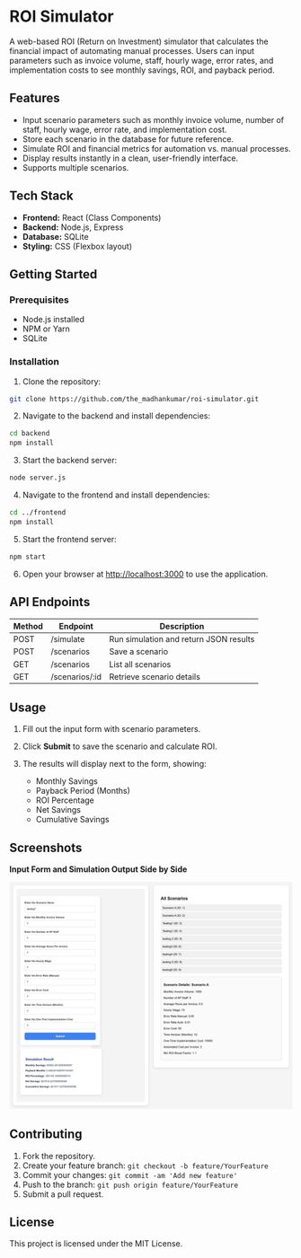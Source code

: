# ROI Simulator

A web-based ROI (Return on Investment) simulator that calculates the financial impact of automating manual processes. Users can input parameters such as invoice volume, staff, hourly wage, error rates, and implementation costs to see monthly savings, ROI, and payback period.

## Features

* Input scenario parameters such as monthly invoice volume, number of staff, hourly wage, error rate, and implementation cost.
* Store each scenario in the database for future reference.
* Simulate ROI and financial metrics for automation vs. manual processes.
* Display results instantly in a clean, user-friendly interface.
* Supports multiple scenarios.

## Tech Stack

* **Frontend:** React (Class Components)
* **Backend:** Node.js, Express
* **Database:** SQLite
* **Styling:** CSS (Flexbox layout)

## Getting Started

### Prerequisites

* Node.js installed
* NPM or Yarn
* SQLite

### Installation

1. Clone the repository:

```bash
git clone https://github.com/the_madhankumar/roi-simulator.git
```

2. Navigate to the backend and install dependencies:

```bash
cd backend
npm install
```

3. Start the backend server:

```bash
node server.js
```

4. Navigate to the frontend and install dependencies:

```bash
cd ../frontend
npm install
```

5. Start the frontend server:

```bash
npm start
```

6. Open your browser at [http://localhost:3000](http://localhost:3000) to use the application.

## API Endpoints

| Method | Endpoint         | Description                            |
| ------ | ---------------- | -------------------------------------- |
| POST   | /simulate        | Run simulation and return JSON results |
| POST   | /scenarios       | Save a scenario                        |
| GET    | /scenarios       | List all scenarios                     |
| GET    | /scenarios/:id   | Retrieve scenario details              |


## Usage

1. Fill out the input form with scenario parameters.
2. Click **Submit** to save the scenario and calculate ROI.
3. The results will display next to the form, showing:

   * Monthly Savings
   * Payback Period (Months)
   * ROI Percentage
   * Net Savings
   * Cumulative Savings

## Screenshots

**Input Form and Simulation Output Side by Side**

![Dashboard View](https://github.com/the-madhankumar/ROI_Simulator/blob/main/Data/output.png)


## Contributing

1. Fork the repository.
2. Create your feature branch: `git checkout -b feature/YourFeature`
3. Commit your changes: `git commit -am 'Add new feature'`
4. Push to the branch: `git push origin feature/YourFeature`
5. Submit a pull request.

## License

This project is licensed under the MIT License.

